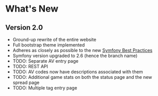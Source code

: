 What's New
==========

Version 2.0
-----------

* Ground-up rewrite of the entire website
* Full bootstrap theme implemented
* Adheres as closely as possible to the new [Symfony Best Practices](http://symfony.com/doc/master/best_practices/index.html)
* Symfony version upgraded to 2.6 (hence the branch name)
* TODO: Separate AV entry page
* TODO: REST API
* TODO: AV codes now have descriptions associated with them
* TODO: Additional game stats on both the status page and the new spread page
* TODO: Multiple tag entry page